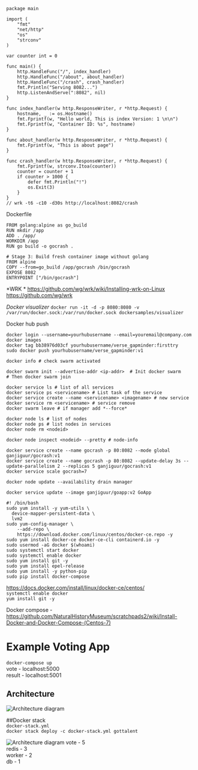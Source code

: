 ```
package main

import (
	"fmt"
	"net/http"
	"os"
	"strconv"
)

var counter int = 0

func main() {
	http.HandleFunc("/", index_handler)
	http.HandleFunc("/about", about_handler)
	http.HandleFunc("/crash", crash_handler)
	fmt.Println("Serving 8082...")
	http.ListenAndServe(":8082", nil)
}

func index_handler(w http.ResponseWriter, r *http.Request) {
	hostname, _ := os.Hostname()
	fmt.Fprintf(w, "Hello world, This is index Version: 1 \n\n")
	fmt.Fprintf(w, "Container ID: %s", hostname)
}

func about_handler(w http.ResponseWriter, r *http.Request) {
	fmt.Fprintf(w, "This is about page")
}

func crash_handler(w http.ResponseWriter, r *http.Request) {
	fmt.Fprintf(w, strconv.Itoa(counter))
	counter = counter + 1
	if counter > 1000 {
		defer fmt.Println("!")
		os.Exit(3)
	}
}
// wrk -t6 -c10 -d30s http://localhost:8082/crash
```
Dockerfile
```
FROM golang:alpine as go_build
RUN mkdir /app 
ADD . /app/ 
WORKDIR /app 
RUN go build -o gocrash .

# Stage 3: Build fresh container image without golang
FROM alpine
COPY --from=go_build /app/gocrash /bin/gocrash
EXPOSE 8082
ENTRYPOINT ["/bin/gocrash"]
```


*WRK  *
https://github.com/wg/wrk/wiki/Installing-wrk-on-Linux  
https://github.com/wg/wrk

*Docker visualizer*
`docker run -it -d -p 8080:8080 -v /var/run/docker.sock:/var/run/docker.sock dockersamples/visualizer`

Docker hub push
```
docker login --username=yourhubusername --email=youremail@company.com
docker images
docker tag bb38976d03cf yourhubusername/verse_gapminder:firsttry
sudo docker push yourhubusername/verse_gapminder:v1

```

```
docker info # check swarm activated

docker swarm init --advertise-addr <ip-addr>  # Init docker swarm
# Then docker swarm join

docker service ls # list of all services
docker service ps <servicename> # List task of the service
docker service create --name <servicename> <imagename> # new service
docker service rm <servicename> # service remove
docker swarm leave # if manager add *--force* 

docker node ls # list of nodes
docker node ps # list nodes in services
docker node rm <nodeid>

docker node inspect <nodeid> --pretty # node-info

docker service create --name gocrash -p 80:8082 --mode global ganjiguur/gocrash:v1
docker service create --name gocrash -p 80:8082 --update-delay 3s --update-parallelism 2 --replicas 5 ganjiguur/gocrash:v1
docker service scale gocrash=7

docker node update --availability drain manager 

docker service update --image ganjiguur/goapp:v2 GoApp

```



```
#! /bin/bash
sudo yum install -y yum-utils \
  device-mapper-persistent-data \
  lvm2
sudo yum-config-manager \
    --add-repo \
    https://download.docker.com/linux/centos/docker-ce.repo -y
sudo yum install docker-ce docker-ce-cli containerd.io -y
sudo usermod -aG docker $(whoami)
sudo systemctl start docker
sudo systemctl enable docker
sudo yum install git -y
sudo yum install epel-release
sudo yum install -y python-pip
sudo pip install docker-compose
```
https://docs.docker.com/install/linux/docker-ce/centos/  
`systemctl enable docker`  
`yum install git -y`

Docker compose - https://github.com/NaturalHistoryMuseum/scratchpads2/wiki/Install-Docker-and-Docker-Compose-(Centos-7)  



Example Voting App
=========
`docker-compose up`  
vote - localhost:5000  
result - localhost:5001

Architecture
-----

![Architecture diagram](https://s3-ap-southeast-1.amazonaws.com/fibo-resources/microservice.png)


##Docker stack  
`docker-stack.yml`  
`docker stack deploy -c docker-stack.yml gottalent`

![Architecture diagram](https://s3-ap-southeast-1.amazonaws.com/fibo-resources/cluster.png)
vote - 5  
redis - 3  
worker - 2  
db - 1